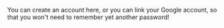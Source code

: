 ﻿You can create an account here, or you can link your Google account, so that you won't need to remember yet another password!